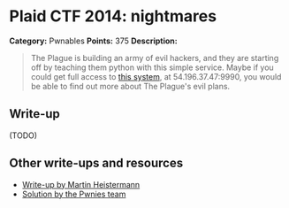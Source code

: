# Plaid CTF 2014: __nightmares__

**Category:** Pwnables
**Points:** 375
**Description:**

> The Plague is building an army of evil hackers, and they are starting off by teaching them python with this simple service. Maybe if you could get full access to [this system](__nightmares__-0873934805b8f0c0c38eeae6db5fc1e8.tar.bz2), at 54.196.37.47:9990, you would be able to find out more about The Plague's evil plans.

## Write-up

(TODO)

## Other write-ups and resources

* [Write-up by Martin Heistermann](http://blog.mheistermann.de/2014/04/14/plaidctf-2014-nightmares-pwnables-375-writeup/)
* [Solution by the Pwnies team](https://gist.github.com/IdolfHatler/8ba6f93472b3834d00c7)
